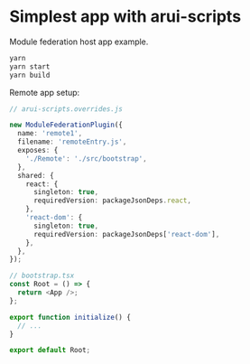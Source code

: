 # Simplest app with arui-scripts

Module federation host app example.

```bash
yarn
yarn start
yarn build
```

Remote app setup:

```ts
// arui-scripts.overrides.js

new ModuleFederationPlugin({
  name: 'remote1',
  filename: 'remoteEntry.js',
  exposes: {
    './Remote': './src/bootstrap',
  },
  shared: {
    react: {
      singleton: true,
      requiredVersion: packageJsonDeps.react,
    },
    'react-dom': {
      singleton: true,
      requiredVersion: packageJsonDeps['react-dom'],
    },
  },
});
```

```ts
// bootstrap.tsx
const Root = () => {
  return <App />;
};

export function initialize() {
  // ...
}

export default Root;
```

